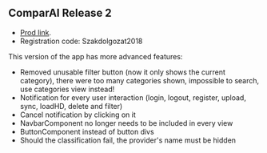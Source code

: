 ## ComparAI Release 2

- [Prod link](http://comparai-195810.appspot.com/).
- Registration code: Szakdolgozat2018

This version of the app has more advanced features:
- Removed unusable filter button (now it only shows the current category), there were too many categories shown, impossible to search, use categories view instead!
- Notification for every user interaction (login, logout, register, upload, sync, loadHD, delete and filter)
- Cancel notification by clicking on it
- NavbarComponent no longer needs to be included in every view
- ButtonComponent instead of button divs
- Should the classification fail, the provider's name must be hidden
